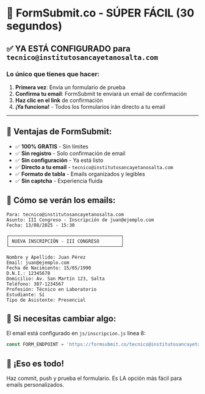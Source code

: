 # 🚀 FormSubmit.co - SÚPER FÁCIL (30 segundos)

## ✅ **YA ESTÁ CONFIGURADO** para `tecnico@institutosancayetanosalta.com`

### **Lo único que tienes que hacer:**

1. **Primera vez**: Envía un formulario de prueba
2. **Confirma tu email**: FormSubmit te enviará un email de confirmación
3. **Haz clic en el link** de confirmación
4. **¡Ya funciona!** - Todos los formularios irán directo a tu email

---

## 🎯 **Ventajas de FormSubmit:**

- ✅ **100% GRATIS** - Sin límites
- ✅ **Sin registro** - Solo confirmación de email
- ✅ **Sin configuración** - Ya está listo
- ✅ **Directo a tu email** - `tecnico@institutosancayetanosalta.com`
- ✅ **Formato de tabla** - Emails organizados y legibles
- ✅ **Sin captcha** - Experiencia fluida

## 📧 **Cómo se verán los emails:**

```
Para: tecnico@institutosancayetanosalta.com
Asunto: III Congreso - Inscripción de juan@ejemplo.com
Fecha: 13/08/2025 - 15:30

┌─────────────────────────────────────────┐
│ NUEVA INSCRIPCIÓN - III CONGRESO        │
└─────────────────────────────────────────┘

Nombre y Apellido: Juan Pérez
Email: juan@ejemplo.com
Fecha de Nacimiento: 15/05/1990
D.N.I.: 12345678
Domicilio: Av. San Martín 123, Salta
Teléfono: 387-1234567
Profesión: Técnico en Laboratorio
Estudiante: Sí
Tipo de Asistente: Presencial
```

## 🔧 **Si necesitas cambiar algo:**

El email está configurado en `js/inscripcion.js` línea 8:
```javascript
const FORM_ENDPOINT = 'https://formsubmit.co/tecnico@institutosancayetanosalta.com';
```

## 🎪 **¡Eso es todo!**

Haz commit, push y prueba el formulario. Es LA opción más fácil para emails personalizados.
